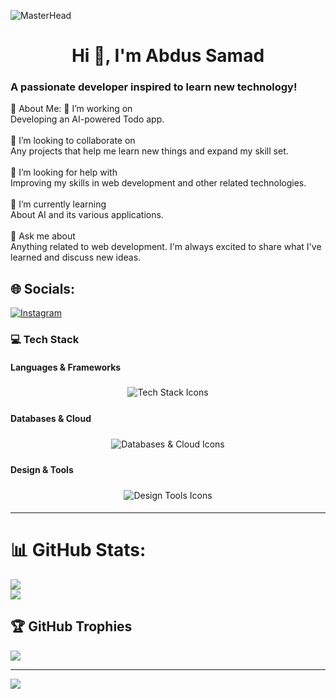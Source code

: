 ![MasterHead](https://user-images.githubusercontent.com/74038190/225813708-98b745f2-7d22-48cf-9150-083f1b00d6c9.gif)
<h1 align="center">Hi 👋, I'm Abdus Samad</h1>
<h3 align="centre">A passionate developer inspired to learn new technology!</h3>
 💫 About Me:
🔭 I’m working on<br>Developing an AI-powered Todo app.<br><br>👯 I’m looking to collaborate on<br>Any projects that help me learn new things and expand my skill set.<br><br>🤝 I’m looking for help with<br>Improving my skills in web development and other related technologies.<br><br>🌱 I’m currently learning<br>About AI and its various applications.<br><br>💬 Ask me about<br>Anything related to web development. I'm always excited to share what I've learned and discuss new ideas.


## 🌐 Socials:
[![Instagram](https://img.shields.io/badge/Instagram-%23E4405F.svg?logo=Instagram&logoColor=white)](https://instagram.com/as_30ae) 

### 💻 Tech Stack
#### Languages & Frameworks
<p align="center">
  <img src="https://skillicons.dev/icons?i=js,kotlin,html,css,python,typescript,php,react,next,expo,nodejs,bootstrap,django" alt="Tech Stack Icons" style="margin: 5px;">
</p>

#### Databases & Cloud
<p align="center">
  <img src="https://skillicons.dev/icons?i=mongodb,mysql,gcp,aws" alt="Databases & Cloud Icons" style="margin: 5px;">
</p>

#### Design & Tools
<p align="center">
  <img src="https://skillicons.dev/icons?i=figma,adobe,photoshop,illustrator,canva" alt="Design Tools Icons" style="margin: 5px;">
</p>

---
# 📊 GitHub Stats:
![](https://github-readme-streak-stats.herokuapp.com/?user=a10smd&theme=highcontrast&hide_border=false)<br/>
![](https://github-readme-stats.vercel.app/api/top-langs/?username=a10smd&theme=highcontrast&hide_border=false&include_all_commits=true&count_private=false&layout=compact)

## 🏆 GitHub Trophies
![](https://github-profile-trophy.vercel.app/?username=a10smd&theme=matrix&no-frame=false&no-bg=false&margin-w=4)

---
[![](https://visitcount.itsvg.in/api?id=a10smd&icon=9&color=8)](https://visitcount.itsvg.in)

<!-- Proudly created with GPRM ( https://gprm.itsvg.in ) -->
